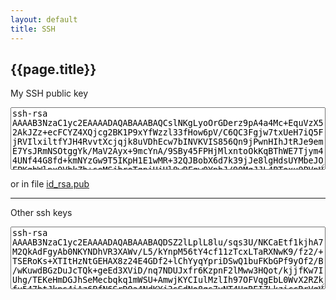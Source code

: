 ```yaml
---
layout: default
title: SSH
---
```



## {{page.title}}

My SSH public key

<textarea style="width: 100%; height: 100px">ssh-rsa AAAAB3NzaC1yc2EAAAADAQABAAABAQCslNKgLyoOrGDerz9pA4a4Mc+EquVzX52AkJZz+ecFCYZ4XQjcg2BK1P9xYfWzzl33fHow6pV/C6QC3Fgjw7txUeH7iQ5FjRVIlxiltfYJH4RvvtXcjqjk8uVDhEcw7bINVKVIS856Qn9jPwnHIhJtRJe9emE7YsJRmNSOtggYk/MaV2Ayx+9mcYnA/9SBy45FPHjMlxntoOkKqBThWE7Tjym44UNf44G8fd+kmNYzGw9T5IKpH1E1wMR+32QJBobX6d7k39jJe8lgHdsUYMbeJOFPKgbWlnx9VbkZh+seMSjhroTgniHjUl8wBFgw0YnhJ/90MgJJL4BToxu9PVnH ondrej@ondrejsika.com</textarea>

or in file [id_rsa.pub](/static/content/ssh/id_rsa.pub)

---

Other ssh keys

<textarea style="width: 100%; height: 100px">ssh-rsa AAAAB3NzaC1yc2EAAAADAQABAAABAQDSZ2lLplL8lu/sqs3U/NKCaEtf1kjhA7M2QkAdFgyAb0NKYNDhVR3XAWv/L5/kYnpM56tY4cf11zTcxLTaRXNwK9/fz2/+TSERoKs+XTItHzNtGEHAX8z24E4GDf2+lChYyqYpriDSwQ1buFKbGPf9yOf2/B/wKuwdBGzDuJcTQk+geEd3XViD/nq7NDUJxfr6KzpnF2lMww3HQot/kjjfKw7IUhg/TEKeHmDGJhSeMecbqkq1mWSU+AmwjKYCIulMzlIh97OFVqgEbL0WvX2RZkfu547btJkns4iAz6BfN6SrDOa4NdKYj3sSdNo8qs7vNT4HqREIZLkziccRrVgV ondrejsika@wvg.cz</textarea>

